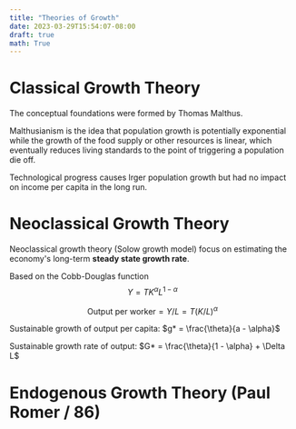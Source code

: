 ```yaml
---
title: "Theories of Growth"
date: 2023-03-29T15:54:07-08:00
draft: true
math: True
---
```

# Classical Growth Theory

The conceptual foundations were formed by Thomas Malthus.

Malthusianism is the idea that population growth is potentially exponential while the growth of the food supply or other resources is linear, which eventually reduces living standards to the point of triggering a population die off.

Technological progress causes lrger population growth but had no impact on income per capita in the long run.

# Neoclassical Growth Theory

Neoclassical growth theory (Solow growth model) focus on estimating the economy's long-term **steady state growth rate**.

Based on the Cobb-Douglas function
$$Y = TK^{\alpha} L^{1 - \alpha}$$

$$\text{Output per worker} = Y/L = T(K/L)^{\alpha}$$

Sustainable growth of output per capita: $g* = \frac{\theta}{a - \alpha}$

Sustainable growth rate of output: $G* = \frac{\theta}{1 - \alpha} + \Delta L$

# Endogenous Growth Theory (Paul Romer / 86)